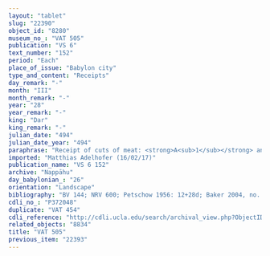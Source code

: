 ```yaml
---
layout: "tablet"
slug: "22390"
object_id: "8280"
museum_no_: "VAT 505"
publication: "VS 6"
text_number: "152"
period: "Each"
place_of_issue: "Babylon city"
type_and_content: "Receipts"
day_remark: "-"
month: "III"
month_remark: "-"
year: "28"
year_remark: "-"
king: "Dar"
king_remark: "-"
julian_date: "494"
julian_date_year: "494"
paraphrase: "Receipt of cuts of meat: <strong>A<sub>1</sub></strong> and <strong>A<sub>2</sub></strong> receive in payment from <strong>B</strong> the <em>rapa&scaron;tu</em>-joints and the <em>arkātu</em>-joints of the rations of the weaned lambs (<em>parāsu</em>) from the <em>quqq&ucirc;</em>-offerings till the end of Simānu (III) of the 28<sup>th</sup> year (of Darius). God &Scaron;ama&scaron; is listed as the only witness; the scribe is party to the transaction (<strong>A<sub>1</sub></strong>).<br /> &nbsp;<br /> <strong>A<sub>1</sub></strong> = Zumbu/Iddināya; <strong>A<sub>2</sub> </strong>= Bēl-iddin/Damqiya; <strong>B</strong> = &Scaron;ellebu/Iddin-Nab&ucirc;//Nappāhu<br /> &nbsp;"
imported: "Matthias Adelhofer (16/02/17)"
publication_name: "VS 6 152"
archive: "Nappāhu"
day_babylonian_: "26"
orientation: "Landscape"
bibliography: "BV 144; NRV 600; Petschow 1956: 12+28d; Baker 2004, no. 70a"
cdli_no_: "P372048"
duplicate: "VAT 454"
cdli_reference: "http://cdli.ucla.edu/search/archival_view.php?ObjectID=P372048"
related_objects: "8834"
title: "VAT 505"
previous_item: "22393"
---
```

